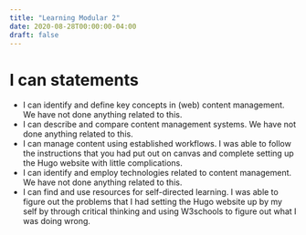 ```yaml
---
title: "Learning Modular 2"
date: 2020-08-28T00:00:00-04:00
draft: false
---
```


I can statements
================
- I can identify and define key concepts in (web) content management. We have not done anything related to this.
- I can describe and compare content management systems. We have not done anything related to this.
- I can manage content using established workflows. I was able to follow the instructions that you had put out on canvas and complete setting up the Hugo website with little complications.
- I can identify and employ technologies related to content management. We have not done anything related to this.
- I can find and use resources for self-directed learning. I was able to figure out the problems that I had setting the Hugo website up by my self by through critical thinking and using W3schools to figure out what I was doing wrong. 
